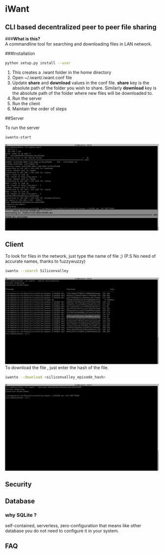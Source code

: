 # iWant
## CLI based decentralized peer to peer file sharing

###__What is this?__  
A commandline tool for searching and downloading files in LAN network.  

###Installation
```sh
python setup.py install --user
```
1.  This creates a .iwant folder in the home directory  
2.  Open ~/.iwant/.iwant.conf file  
3.  Update __share__ and __download__ values in the conf file. __share__ key is the absolute path of the folder you wish to share. Similarly __download__ key is the absolute path of the folder where new files will be downloaded to.  
4.  Run the server  
5.  Run the client 
6.  Maintain the order of steps  

##Server

To run the server
```sh
iwanto-start
```
![Alt text](/images/server_start_downloading.png?raw=true "iwant local server downloading Silicon Valley Season 1 Episode 6")

## Client 
To look for files in the network, just type the name of file ;)  (P.S No need of accurate names, thanks to fuzzywuzzy)
```sh
iwanto --search Siliconvalley
```
![Alt text](/images/client_search.png?raw=true "Searching for silicon valley episodes")
To download the file , just enter the hash of the file. 
```sh
iwanto --download <siliconvalley_episode_hash>
```
![Alt text](/images/client_download.png?raw=true "Requesting to download season 1 episode 6")

## Security


## Database 

### __why SQLite ?__ 
self-contained, serverless, zero-configuration that means like other database you do not need to configure it in your system.

## FAQ
